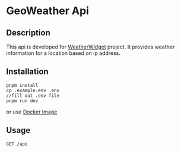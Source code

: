 # GeoWeather Api

## Description
This api is developed for [WeatherWidget](https://github.com/o-tr/jp.ootr.WeatherWidget/) project. It provides weather information for a location based on ip address.

## Installation
```
pnpm install
cp .example.env .env
//fill out .env file
pnpm run dev
```

or use [Docker Image](https://github.com/o-tr/geo-weather/pkgs/container/geo-weather)

## Usage
```
GET /api
```
